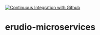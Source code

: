 [![Continuous Integration with Github](https://github.com/Antoniojustino4/erudio-microservices/actions/workflows/docker-publish.yml/badge.svg)](https://github.com/Antoniojustino4/erudio-microservices/actions/workflows/docker-publish.yml)

# erudio-microservices
